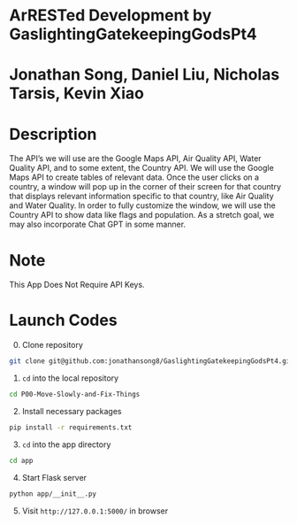 # ArRESTed Development by GaslightingGatekeepingGodsPt4
# Jonathan Song, Daniel Liu, Nicholas Tarsis, Kevin Xiao
# Description

The API’s we will use are the Google Maps API, Air Quality API, Water Quality API, and to some extent, the Country API. We will use the Google Maps API to create tables of relevant data. Once the user clicks on a country, a window will pop up in the corner of their screen for that country that displays relevant information specific to that country, like Air Quality and Water Quality. In order to fully customize the window, we will use the Country API to show data like flags and population. As a stretch goal, we may also incorporate Chat GPT in some manner.

# Note
This App Does Not Require API Keys.

# Launch Codes

0. Clone repository

 ```bash
 git clone git@github.com:jonathansong8/GaslightingGatekeepingGodsPt4.git
 ```

1. `cd` into the local repository

 ```bash
 cd P00-Move-Slowly-and-Fix-Things
 ```

2. Install necessary packages

 ```bash
 pip install -r requirements.txt
 ```
3. `cd` into the app directory

 ```bash
 cd app
 ```
4. Start Flask server

 ```bash
 python app/__init__.py
 ```

5. Visit `http://127.0.0.1:5000/` in browser

